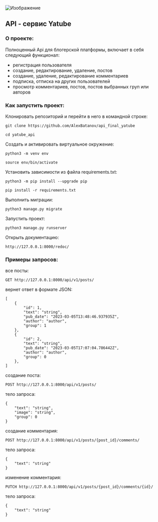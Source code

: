 ![Изображение](https://yastatic.net/q/logoaas/v2/Практикум.svg?color=fff)

## API - сервис Yatube

### О проекте:

Полноценный Api для блогерской платформы, включает в себя следующий функционал:
* регистрация пользователя
* создание, редактирование, удаление, постов
* создание, удаление, редактирование комментариев
* подписка, отписка на других пользователей
* просмотр комментариев, постов, постов выбранных груп или авторов

### Как запустить проект:

Клонировать репозиторий и перейти в него в командной строке:

```
git clone https://github.com/AlexBatanov/api_final_yatube
```

```
cd yatube_api
```

Cоздать и активировать виртуальное окружение:

```
python3 -m venv env
```

```
source env/bin/activate
```

Установить зависимости из файла requirements.txt:

```
python3 -m pip install --upgrade pip
```

```
pip install -r requirements.txt
```

Выполнить миграции:

```
python3 manage.py migrate
```

Запустить проект:

```
python3 manage.py runserver
```
Открыть документацию:

```
http://127.0.0.1:8000/redoc/
```

### Примеры запросов:


все посты:

```
GET http://127.0.0.1:8000/api/v1/posts/
```
вернет ответ в формате JSON:
```
[
    {
        "id": 1,
        "text": "string",
        "pub_date": "2023-03-05T13:48:46.937935Z",
        "author": "author",
        "group": 1
    },
    {
        "id": 2,
        "text": "string",
        "pub_date": "2023-03-05T17:07:04.786442Z",
        "author": "author",
        "group": 0
    },
]
```

создание поста:

```
POST http://127.0.0.1:8000/api/v1/posts/
```
тело запроса:
```
{
    "text": "string",
    "image": "string",
    "group": 0
}
```

создание комментария:

```
POST http://127.0.0.1:8000/api/v1/posts/{post_id}/comments/
```
тело запроса:
```
{
    "text": "string"
}
```

изменение комментария:

```
PUTCH http://127.0.0.1:8000/api/v1/posts/{post_id}/comments/{id}/
```
тело запроса:
```
{
    "text": "string"
}
```

